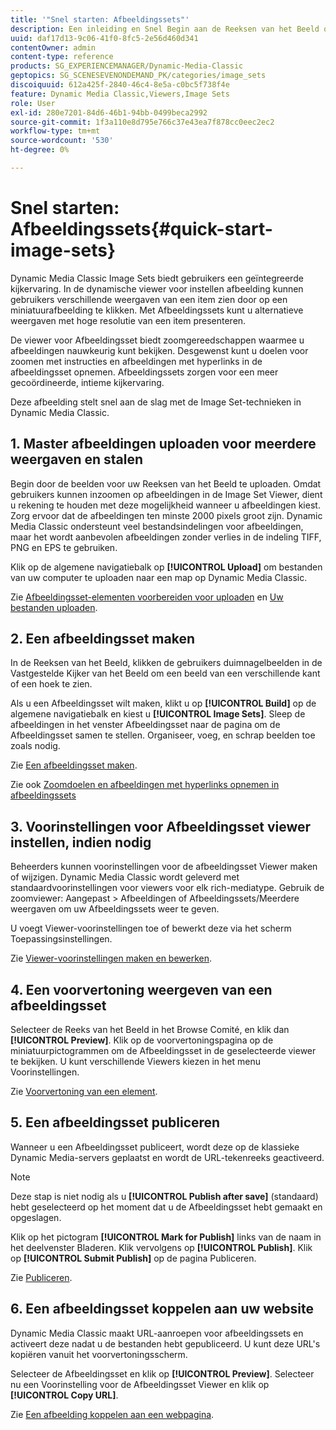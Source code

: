 ```yaml
---
title: '"Snel starten: Afbeeldingssets"'
description: Een inleiding en Snel Begin aan de Reeksen van het Beeld om u te helpen snel met de Vastgestelde technieken van het Beeld aan de slag gaan.
uuid: daf17d13-9c06-41f0-8fc5-2e56d460d341
contentOwner: admin
content-type: reference
products: SG_EXPERIENCEMANAGER/Dynamic-Media-Classic
geptopics: SG_SCENESEVENONDEMAND_PK/categories/image_sets
discoiquuid: 612a425f-2840-46c4-8e5a-c0bc5f738f4e
feature: Dynamic Media Classic,Viewers,Image Sets
role: User
exl-id: 280e7201-84d6-46b1-94bb-0499beca2992
source-git-commit: 1f3a110e8d795e766c37e43ea7f878cc0eec2ec2
workflow-type: tm+mt
source-wordcount: '530'
ht-degree: 0%

---
```


# Snel starten: Afbeeldingssets{#quick-start-image-sets}

Dynamic Media Classic Image Sets biedt gebruikers een geïntegreerde kijkervaring. In de dynamische viewer voor instellen afbeelding kunnen gebruikers verschillende weergaven van een item zien door op een miniatuurafbeelding te klikken. Met Afbeeldingssets kunt u alternatieve weergaven met hoge resolutie van een item presenteren.

De viewer voor Afbeeldingsset biedt zoomgereedschappen waarmee u afbeeldingen nauwkeurig kunt bekijken. Desgewenst kunt u doelen voor zoomen met instructies en afbeeldingen met hyperlinks in de afbeeldingsset opnemen. Afbeeldingssets zorgen voor een meer gecoördineerde, intieme kijkervaring.

Deze afbeelding stelt snel aan de slag met de Image Set-technieken in Dynamic Media Classic.

## 1. Master afbeeldingen uploaden voor meerdere weergaven en stalen

Begin door de beelden voor uw Reeksen van het Beeld te uploaden. Omdat gebruikers kunnen inzoomen op afbeeldingen in de Image Set Viewer, dient u rekening te houden met deze mogelijkheid wanneer u afbeeldingen kiest. Zorg ervoor dat de afbeeldingen ten minste 2000 pixels groot zijn. Dynamic Media Classic ondersteunt veel bestandsindelingen voor afbeeldingen, maar het wordt aanbevolen afbeeldingen zonder verlies in de indeling TIFF, PNG en EPS te gebruiken.

Klik op de algemene navigatiebalk op **[!UICONTROL Upload]** om bestanden van uw computer te uploaden naar een map op Dynamic Media Classic.

Zie [Afbeeldingsset-elementen voorbereiden voor uploaden](preparing-image-set-assets-upload.md#preparing-image-set-assets-for-upload) en [Uw bestanden uploaden](uploading-files.md#uploading-your-files).

## 2. Een afbeeldingsset maken

In de Reeksen van het Beeld, klikken de gebruikers duimnagelbeelden in de Vastgestelde Kijker van het Beeld om een beeld van een verschillende kant of een hoek te zien.

Als u een Afbeeldingsset wilt maken, klikt u op **[!UICONTROL Build]** op de algemene navigatiebalk en kiest u **[!UICONTROL Image Sets]**. Sleep de afbeeldingen in het venster Afbeeldingsset naar de pagina om de Afbeeldingsset samen te stellen. Organiseer, voeg, en schrap beelden toe zoals nodig.

Zie [Een afbeeldingsset maken](creating-image-set.md#creating-an-image-set).

Zie ook [Zoomdoelen en afbeeldingen met hyperlinks opnemen in afbeeldingssets](/help/including-zoom-targets-image-maps-image-sets.md)

## 3. Voorinstellingen voor Afbeeldingsset viewer instellen, indien nodig

Beheerders kunnen voorinstellingen voor de afbeeldingsset Viewer maken of wijzigen. Dynamic Media Classic wordt geleverd met standaardvoorinstellingen voor viewers voor elk rich-mediatype. Gebruik de zoomviewer: Aangepast > Afbeeldingen of Afbeeldingssets/Meerdere weergaven om uw Afbeeldingssets weer te geven.

U voegt Viewer-voorinstellingen toe of bewerkt deze via het scherm Toepassingsinstellingen.

Zie [Viewer-voorinstellingen maken en bewerken](application-setup.md#adding-and-editing-viewer-presets).

## 4. Een voorvertoning weergeven van een afbeeldingsset

Selecteer de Reeks van het Beeld in het Browse Comité, en klik dan **[!UICONTROL Preview]**. Klik op de voorvertoningspagina op de miniatuurpictogrammen om de Afbeeldingsset in de geselecteerde viewer te bekijken. U kunt verschillende Viewers kiezen in het menu Voorinstellingen.

Zie [Voorvertoning van een element](previewing-asset.md#previewing-an-asset).

## 5. Een afbeeldingsset publiceren

Wanneer u een Afbeeldingsset publiceert, wordt deze op de klassieke Dynamic Media-servers geplaatst en wordt de URL-tekenreeks geactiveerd.

>[!NOTE]
>
>Deze stap is niet nodig als u **[!UICONTROL Publish after save]** (standaard) hebt geselecteerd op het moment dat u de Afbeeldingsset hebt gemaakt en opgeslagen.

Klik op het pictogram **[!UICONTROL Mark for Publish]** links van de naam in het deelvenster Bladeren. Klik vervolgens op **[!UICONTROL Publish]**. Klik op **[!UICONTROL Submit Publish]** op de pagina Publiceren.

Zie [Publiceren](publishing-files.md#publishing-files).

## 6. Een afbeeldingsset koppelen aan uw website

Dynamic Media Classic maakt URL-aanroepen voor afbeeldingssets en activeert deze nadat u de bestanden hebt gepubliceerd. U kunt deze URL&#39;s kopiëren vanuit het voorvertoningsscherm.

Selecteer de Afbeeldingsset en klik op **[!UICONTROL Preview]**. Selecteer nu een Voorinstelling voor de Afbeeldingsset Viewer en klik op **[!UICONTROL Copy URL]**.

Zie [Een afbeelding koppelen aan een webpagina](linking-image-set-web-page.md#linking-an-image-set-to-a-web-page).

